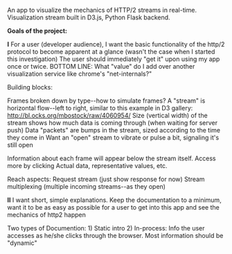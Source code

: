 An app to visualize the mechanics of HTTP/2 streams in real-time.  Visualization stream built in D3.js, Python Flask backend.

__Goals of the project:__

__I__ For a user (developer audience), I want the basic functionality of the http/2 protocol to become apparent at a glance (wasn't the case when I started this investigation)  The user should immediately "get it" upon using my app once or twice.  BOTTOM LINE: What "value" do I add over another visualization service like chrome's "net-internals?"

  Building blocks:

  Frames broken down by type--how to simulate frames?
     A "stream" is horizontal flow--left to right, similar to this example in D3 gallery:
     http://bl.ocks.org/mbostock/raw/4060954/
     Size (vertical width) of the stream shows how much data is coming through (when waiting for server push)
     Data "packets" are bumps in the stream, sized according to the time they come in
     Want an "open" stream to vibrate or pulse a bit, signaling it's still open

  Information about each frame will appear below the stream itself.  Access more by clicking
    Actual data, representative values, etc.

  Reach aspects:
  Request stream (just show response for now)
  Stream multiplexing (multiple incoming streams--as they open)

__II__ I want short, simple explanations.  Keep the documentation to a minimum, want it to be as easy as possible for a user to get into this app and see the mechanics of http2 happen

  Two types of Documention:
    1) Static intro
    2) In-process: Info the user accesses as he/she clicks through the browser.  Most information should be "dynamic"
